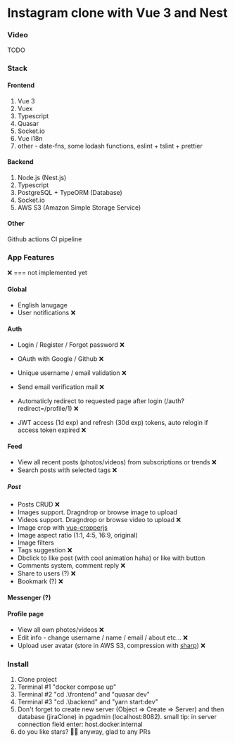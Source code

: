 # Instagram clone with Vue 3 and Nest

### Video  
TODO

### Stack
#### Frontend

1. Vue 3
2. Vuex
3. Typescript
4. Quasar
5. Socket.io
6. Vue i18n
7. other - date-fns, some lodash functions, eslint + tslint + prettier

#### Backend

1. Node.js (Nest.js)
2. Typescript
3. PostgreSQL + TypeORM (Database)
4. Socket.io
5. AWS S3 (Amazon Simple Storage Service)

#### Other

Github actions CI pipeline

### App Features
❌ === not implemented yet
#### Global
- English lanugage
- User notifications ❌

#### Auth
- Login / Register / Forgot password ❌
- OAuth with Google / Github ❌
- Unique username / email validation ❌

- Send email verification mail ❌
- Automaticly redirect to requested page after login (/auth?redirect=/profile/1) ❌
- JWT access (1d exp) and refresh (30d exp) tokens, auto relogin if access token expired ❌

#### Feed
- View all recent posts (photos/videos) from subscriptions or trends ❌
- Search posts with selected tags ❌
##### Post
- Posts CRUD ❌
- Images support. Dragndrop or browse image to upload
- Videos support. Dragndrop or browse video to upload ❌
- Image crop with [vue-cropperjs](https://github.com/Agontuk/vue-cropperjs#readme)
- Image aspect ratio (1:1, 4:5, 16:9, original)
- Image filters
- Tags suggestion ❌
- Dbclick to like post (with cool animation haha) or like with button
- Comments system, comment reply ❌
- Share to users (?) ❌
- Bookmark (?) ❌

#### Messenger (?)

#### Profile page
- View all own photos/videos ❌
- Edit info - change username / name / email / about etc... ❌
- Upload user avatar (store in AWS S3, compression with [sharp](https://github.com/lovell/sharp)) ❌

### Install  
1. Clone project  
2. Terminal #1 "docker compose up"  
3. Terminal #2 "cd .\frontend\" and "quasar dev"  
4. Terminal #3 "cd .\backend\" and "yarn start:dev" 
5. Don't forget to create new server (Object => Create => Server) and then database (jiraClone) in pgadmin (localhost:8082). small tip: in server connection field enter: host.docker.internal
6. do you like stars? 🤩😊 anyway, glad to any PRs  


